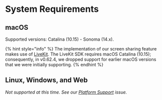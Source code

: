 # System Requirements

## macOS

Supported versions: Catalina (10.15) - Sonoma (14.x).

{% hint style="info" %}
The implementation of our screen sharing feature makes use of [LiveKit](https://livekit.io). The LiveKit SDK requires macOS Catalina (10.15); consequently, in v0.62.4, we dropped support for earlier macOS versions that we were initially supporting.
{% endhint %}

## Linux, Windows, and Web

_Not supported at this time. See our_ [_Platform Support_](https://github.com/zed-industries/zed/issues/5391) _issue._
